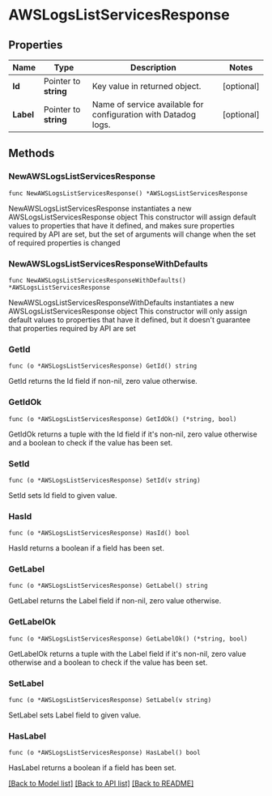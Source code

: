 # AWSLogsListServicesResponse

## Properties

Name | Type | Description | Notes
------------ | ------------- | ------------- | -------------
**Id** | Pointer to **string** | Key value in returned object. | [optional] 
**Label** | Pointer to **string** | Name of service available for configuration with Datadog logs. | [optional] 

## Methods

### NewAWSLogsListServicesResponse

`func NewAWSLogsListServicesResponse() *AWSLogsListServicesResponse`

NewAWSLogsListServicesResponse instantiates a new AWSLogsListServicesResponse object
This constructor will assign default values to properties that have it defined,
and makes sure properties required by API are set, but the set of arguments
will change when the set of required properties is changed

### NewAWSLogsListServicesResponseWithDefaults

`func NewAWSLogsListServicesResponseWithDefaults() *AWSLogsListServicesResponse`

NewAWSLogsListServicesResponseWithDefaults instantiates a new AWSLogsListServicesResponse object
This constructor will only assign default values to properties that have it defined,
but it doesn't guarantee that properties required by API are set

### GetId

`func (o *AWSLogsListServicesResponse) GetId() string`

GetId returns the Id field if non-nil, zero value otherwise.

### GetIdOk

`func (o *AWSLogsListServicesResponse) GetIdOk() (*string, bool)`

GetIdOk returns a tuple with the Id field if it's non-nil, zero value otherwise
and a boolean to check if the value has been set.

### SetId

`func (o *AWSLogsListServicesResponse) SetId(v string)`

SetId sets Id field to given value.

### HasId

`func (o *AWSLogsListServicesResponse) HasId() bool`

HasId returns a boolean if a field has been set.

### GetLabel

`func (o *AWSLogsListServicesResponse) GetLabel() string`

GetLabel returns the Label field if non-nil, zero value otherwise.

### GetLabelOk

`func (o *AWSLogsListServicesResponse) GetLabelOk() (*string, bool)`

GetLabelOk returns a tuple with the Label field if it's non-nil, zero value otherwise
and a boolean to check if the value has been set.

### SetLabel

`func (o *AWSLogsListServicesResponse) SetLabel(v string)`

SetLabel sets Label field to given value.

### HasLabel

`func (o *AWSLogsListServicesResponse) HasLabel() bool`

HasLabel returns a boolean if a field has been set.


[[Back to Model list]](../README.md#documentation-for-models) [[Back to API list]](../README.md#documentation-for-api-endpoints) [[Back to README]](../README.md)


